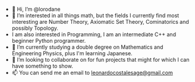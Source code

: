 - 👋 Hi, I’m @lorodane
- 👀 I’m interested in all things math, but the fields I currently find most interesting are Number Theory, Axiomatic Set Theory, Cominatorics and possibly Topology.
- I am also interested in Programming, I am an intermediate C++ and beginner Python programmer.
- 🌱 I’m currently studying a double degree on Mathematics and Engineering Physics, plus I'm learning Japanese.
- 💞️ I’m looking to collaborate on for fun projects that might for which I can have something to show.
- 📫 You can send me an email to leonardocostalesage@gmail.com

<!---
lorodane/lorodane is a ✨ special ✨ repository because its `README.md` (this file) appears on your GitHub profile.
You can click the Preview link to take a look at your changes.
--->
